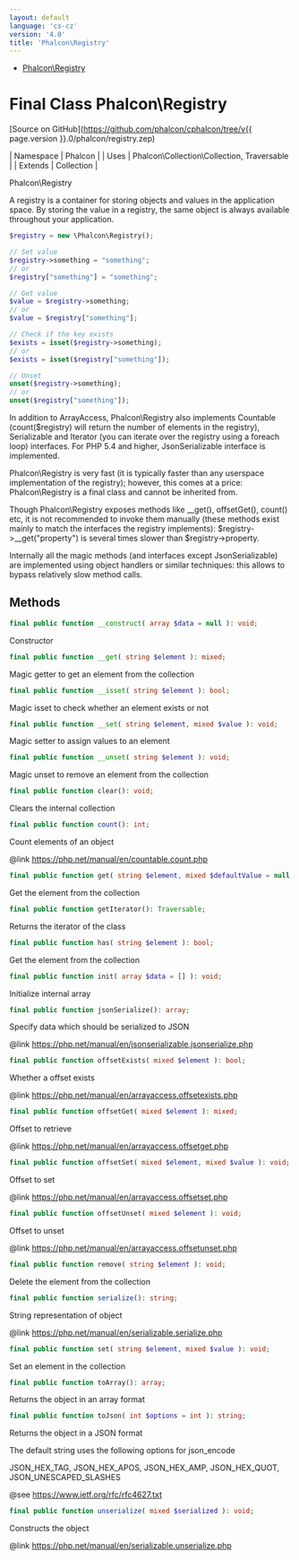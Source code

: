 ```yaml
---
layout: default
language: 'cs-cz'
version: '4.0'
title: 'Phalcon\Registry'
---
```


* [Phalcon\Registry](#Registry)

<h1 id="Registry">Final Class Phalcon\Registry</h1>

[Source on GitHub](https://github.com/phalcon/cphalcon/tree/v{{ page.version }}.0/phalcon/registry.zep)

| Namespace | Phalcon | | Uses | Phalcon\Collection\Collection, Traversable | | Extends | Collection |

Phalcon\Registry

A registry is a container for storing objects and values in the application space. By storing the value in a registry, the same object is always available throughout your application.

```php
$registry = new \Phalcon\Registry();

// Set value
$registry->something = "something";
// or
$registry["something"] = "something";

// Get value
$value = $registry->something;
// or
$value = $registry["something"];

// Check if the key exists
$exists = isset($registry->something);
// or
$exists = isset($registry["something"]);

// Unset
unset($registry->something);
// or
unset($registry["something"]);
```

In addition to ArrayAccess, Phalcon\Registry also implements Countable (count($registry) will return the number of elements in the registry), Serializable and Iterator (you can iterate over the registry using a foreach loop) interfaces. For PHP 5.4 and higher, JsonSerializable interface is implemented.

Phalcon\Registry is very fast (it is typically faster than any userspace implementation of the registry); however, this comes at a price: Phalcon\Registry is a final class and cannot be inherited from.

Though Phalcon\Registry exposes methods like __get(), offsetGet(), count() etc, it is not recommended to invoke them manually (these methods exist mainly to match the interfaces the registry implements): $registry->__get("property") is several times slower than $registry->property.

Internally all the magic methods (and interfaces except JsonSerializable) are implemented using object handlers or similar techniques: this allows to bypass relatively slow method calls.

## Methods

```php
final public function __construct( array $data = null ): void;
```

Constructor

```php
final public function __get( string $element ): mixed;
```

Magic getter to get an element from the collection

```php
final public function __isset( string $element ): bool;
```

Magic isset to check whether an element exists or not

```php
final public function __set( string $element, mixed $value ): void;
```

Magic setter to assign values to an element

```php
final public function __unset( string $element ): void;
```

Magic unset to remove an element from the collection

```php
final public function clear(): void;
```

Clears the internal collection

```php
final public function count(): int;
```

Count elements of an object

@link https://php.net/manual/en/countable.count.php

```php
final public function get( string $element, mixed $defaultValue = null ): mixed;
```

Get the element from the collection

```php
final public function getIterator(): Traversable;
```

Returns the iterator of the class

```php
final public function has( string $element ): bool;
```

Get the element from the collection

```php
final public function init( array $data = [] ): void;
```

Initialize internal array

```php
final public function jsonSerialize(): array;
```

Specify data which should be serialized to JSON

@link https://php.net/manual/en/jsonserializable.jsonserialize.php

```php
final public function offsetExists( mixed $element ): bool;
```

Whether a offset exists

@link https://php.net/manual/en/arrayaccess.offsetexists.php

```php
final public function offsetGet( mixed $element ): mixed;
```

Offset to retrieve

@link https://php.net/manual/en/arrayaccess.offsetget.php

```php
final public function offsetSet( mixed $element, mixed $value ): void;
```

Offset to set

@link https://php.net/manual/en/arrayaccess.offsetset.php

```php
final public function offsetUnset( mixed $element ): void;
```

Offset to unset

@link https://php.net/manual/en/arrayaccess.offsetunset.php

```php
final public function remove( string $element ): void;
```

Delete the element from the collection

```php
final public function serialize(): string;
```

String representation of object

@link https://php.net/manual/en/serializable.serialize.php

```php
final public function set( string $element, mixed $value ): void;
```

Set an element in the collection

```php
final public function toArray(): array;
```

Returns the object in an array format

```php
final public function toJson( int $options = int ): string;
```

Returns the object in a JSON format

The default string uses the following options for json_encode

JSON_HEX_TAG, JSON_HEX_APOS, JSON_HEX_AMP, JSON_HEX_QUOT, JSON_UNESCAPED_SLASHES

@see https://www.ietf.org/rfc/rfc4627.txt

```php
final public function unserialize( mixed $serialized ): void;
```

Constructs the object

@link https://php.net/manual/en/serializable.unserialize.php